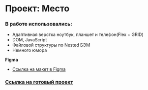# Проект: Место

### В работе использовались:

* Адаптивная верстка ноутбук, планшет и телефон(Flex + GRID)
* DOM, JavaScript
* Файловой структуры по Nested БЭМ
* Немного юмора

**Figma**

* [Ссылка на макет в Figma](https://www.figma.com/file/2cn9N9jSkmxD84oJik7xL7/JavaScript.-Sprint-4?node-id=0%3A1)

### [Ссылка на готовый проект](https://fiersekaz.github.io/mesto)